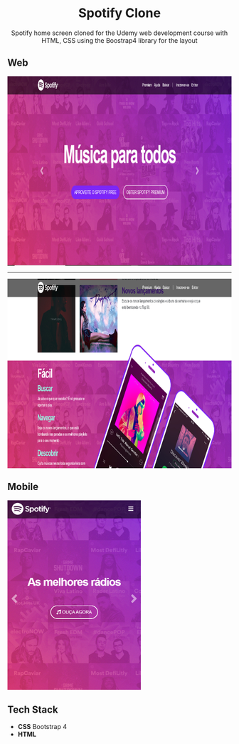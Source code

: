 
<h1 align="center">
Spotify Clone</h1>

<p align="center">Spotify home screen cloned for the Udemy web development course with HTML, CSS using the Boostrap4 library for the layout</p>

 ## Web
<div>   
  <img src="https://github.com/jpm4rtinss/Spotify-Clone/blob/master/imagens/spotify.PNG" alt="home web"  height="425" align="center">
 <hr>
  <img src="https://github.com/jpm4rtinss/Spotify-Clone/blob/master/imagens/spotify1.PNG" alt="home web" height="425" align="center">
</div>

## Mobile
  <img src="https://github.com/jpm4rtinss/Spotify-Clone/blob/master/imagens/spotify-mobile.PNG" alt="home web" height="425">



## Tech Stack

- **CSS** Bootstrap 4
-  **HTML** 


